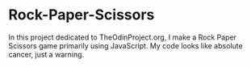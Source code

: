 # Rock-Paper-Scissors

In this project dedicated to TheOdinProject.org, I make a Rock Paper Scissors game primarily using JavaScript. My code looks like absolute cancer, just a warning.

